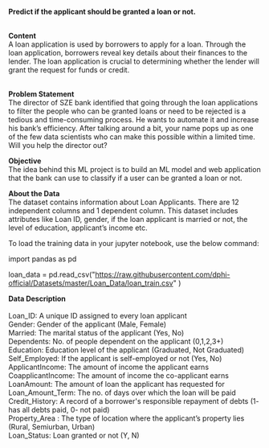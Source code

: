 **Predict if the applicant should be granted a loan or not.** </br></br>

**Content**</br>
A loan application is used by borrowers to apply for a loan. Through the loan application, borrowers reveal key details about their finances to the lender. The loan application is crucial to determining whether the lender will grant the request for funds or credit.</br></br>



**Problem Statement**</br>
The director of SZE bank identified that going through the loan applications to filter the people who can be granted loans or need to be rejected is a tedious and time-consuming process. He wants to automate it and increase his bank’s efficiency. After talking around a bit, your name pops up as one of the few data scientists who can make this possible within a limited time. Will you help the director out? </br>

**Objective**</br>
The idea behind this ML project is to build an ML model and web application that the bank can use to classify if a user can be granted a loan or not.</br>

**About the Data** </br>
The dataset contains information about Loan Applicants. There are 12 independent columns and 1 dependent column. This dataset includes attributes like Loan ID, gender, if the loan applicant is married or not, the level of education, applicant’s income etc. </br>

To load the training data in your jupyter notebook, use the below command:</br>

import pandas as pd</br>

loan_data  = pd.read_csv("https://raw.githubusercontent.com/dphi-official/Datasets/master/Loan_Data/loan_train.csv" )</br>

 

**Data Description**<br></br>
Loan_ID: A unique ID assigned to every loan applicant</br>
Gender: Gender of the applicant (Male, Female)</br>
Married: The marital status of the applicant (Yes, No)</br>
Dependents: No. of people dependent on the applicant (0,1,2,3+)</br>
Education: Education level of the applicant (Graduated, Not Graduated)</br>
Self_Employed: If the applicant is self-employed or not (Yes, No)</br>
ApplicantIncome: The amount of income the applicant earns</br>
CoapplicantIncome: The amount of income the co-applicant earns</br>
LoanAmount: The amount of loan the applicant has requested for</br>
Loan_Amount_Term: The  no. of days over which the loan will be paid</br>
Credit_History: A record of a borrower's responsible repayment of debts (1- has all debts paid, 0- not paid)</br>
Property_Area : The type of location where the applicant’s property lies (Rural, Semiurban, Urban)</br>
Loan_Status: Loan granted or not (Y, N)</br>


